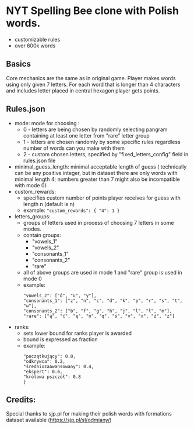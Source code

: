 # NYT Spelling Bee clone with Polish words.

* customizable rules
* over 600k words

## Basics

Core mechanics are the same as in original game. Player makes words using only given 7 letters. For each word that is
longer than 4 characters and includes letter placed in central hexagon player gets points.

## Rules.json

* mode: mode for choosing :
    * 0 - letters are being chosen by randomly selecting pangram containing at least one letter from "rare" letter group
    * 1 - letters are chosen randomly by some specific rules regardless number of words can you make with them
    * 2 - custom chosen letters, specified by "fixed_letters_config" field in rules.json file
* minimal_guess_length: minimal acceptable length of guess ( technically can be any positive integer, but in dataset
  there are only words with minimal length 4; numbers greater than 7 might also be incompatible with mode 0)
* custom_rewards:
    * specifies custom number of points player receives for guess with length n (default is n)
    * example: ```"custom_rewards": {
      "4": 1 }```
* letters_groups:
    * groups of letters used in process of choosing 7 letters in some modes.
    * contain groups:
        * "vowels_1"
        * "vowels_2"
        * "consonants_1"
        * "consonants_2"
        * "rare"
    * all of above groups are used in mode 1 and "rare" group is used in mode 0
    * example:
      ```"vowels_1": ["a", "e", "i", "o"],
      "vowels_2": ["ó", "u", "y"],  
      "consonants_1": ["z", "n", "c", "d", "k", "p", "r", "s", "t", "w"],
      "consonants_2": ["b", "f", "g", "h", "j", "l", "ł", "m"],
      "rare": ["ą", "ć", "ę", "ń", "q", "ś", "v", "x", "ź", "ż"]
      ```
* ranks:
    * sets lower bound for ranks player is awarded
    * bound is expressed as fraction
    * example:
        ```"ranks": {
        "początkujący": 0.0,
        "odkrywca": 0.2,
        "średniozaawansowany": 0.4,
        "ekspert": 0.6,
        "królowa pszczół": 0.8
      }
      ```
## Credits:
Special thanks to sjp.pl for making their polish words with formations dataset available (https://sjp.pl/sl/odmiany/)